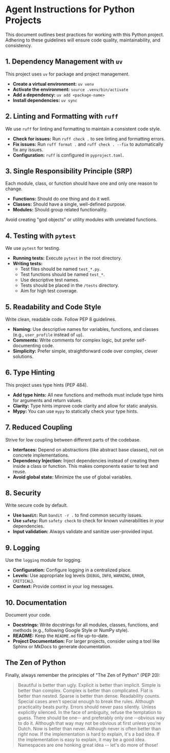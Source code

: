 # Agent Instructions for Python Projects

This document outlines best practices for working with this Python project. Adhering to these guidelines will ensure code quality, maintainability, and consistency.

## 1. Dependency Management with `uv`

This project uses `uv` for package and project management.

- **Create a virtual environment:** `uv venv`
- **Activate the environment:** `source .venv/bin/activate`
- **Add a dependency:** `uv add <package-name>`
- **Install dependencies:** `uv sync`

## 2. Linting and Formatting with `ruff`

We use `ruff` for linting and formatting to maintain a consistent code style.

- **Check for issues:** Run `ruff check .` to see linting and formatting errors.
- **Fix issues:** Run `ruff format .` and `ruff check . --fix` to automatically fix any issues.
- **Configuration:** `ruff` is configured in `pyproject.toml`.

## 3. Single Responsibility Principle (SRP)

Each module, class, or function should have one and only one reason to change.

- **Functions:** Should do one thing and do it well.
- **Classes:** Should have a single, well-defined purpose.
- **Modules:** Should group related functionality.

Avoid creating "god objects" or utility modules with unrelated functions.

## 4. Testing with `pytest`

We use `pytest` for testing.

- **Running tests:** Execute `pytest` in the root directory.
- **Writing tests:**
    - Test files should be named `test_*.py`.
    - Test functions should be named `test_*`.
    - Use descriptive test names.
    - Tests should be placed in the `/tests` directory.
    - Aim for high test coverage.

## 5. Readability and Code Style

Write clean, readable code. Follow PEP 8 guidelines.

- **Naming:** Use descriptive names for variables, functions, and classes (e.g., `user_profile` instead of `up`).
- **Comments:** Write comments for complex logic, but prefer self-documenting code.
- **Simplicity:** Prefer simple, straightforward code over complex, clever solutions.

## 6. Type Hinting

This project uses type hints (PEP 484).

- **Add type hints:** All new functions and methods must include type hints for arguments and return values.
- **Clarity:** Type hints improve code clarity and allow for static analysis.
- **Mypy:** You can use `mypy` to statically check your type hints.

## 7. Reduced Coupling

Strive for low coupling between different parts of the codebase.

- **Interfaces:** Depend on abstractions (like abstract base classes), not on concrete implementations.
- **Dependency Injection:** Inject dependencies instead of creating them inside a class or function. This makes components easier to test and reuse.
- **Avoid global state:** Minimize the use of global variables.

## 8. Security

Write secure code by default.

- **Use `bandit`:** Run `bandit -r .` to find common security issues.
- **Use `safety`:** Run `safety check` to check for known vulnerabilities in your dependencies.
- **Input validation:** Always validate and sanitize user-provided input.

## 9. Logging

Use the `logging` module for logging.

- **Configuration:** Configure logging in a centralized place.
- **Levels:** Use appropriate log levels (`DEBUG`, `INFO`, `WARNING`, `ERROR`, `CRITICAL`).
- **Context:** Provide context in your log messages.

## 10. Documentation

Document your code.

- **Docstrings:** Write docstrings for all modules, classes, functions, and methods (e.g., following Google Style or NumPy style).
- **README:** Keep the `README.md` file up-to-date.
- **Project Documentation:** For larger projects, consider using a tool like Sphinx or MkDocs to generate documentation.

## The Zen of Python

Finally, always remember the principles of "The Zen of Python" (PEP 20):

> Beautiful is better than ugly.
> Explicit is better than implicit.
> Simple is better than complex.
> Complex is better than complicated.
> Flat is better than nested.
> Sparse is better than dense.
> Readability counts.
> Special cases aren't special enough to break the rules.
> Although practicality beats purity.
> Errors should never pass silently.
> Unless explicitly silenced.
> In the face of ambiguity, refuse the temptation to guess.
> There should be one-- and preferably only one --obvious way to do it.
> Although that way may not be obvious at first unless you're Dutch.
> Now is better than never.
> Although never is often better than *right* now.
> If the implementation is hard to explain, it's a bad idea.
> If the implementation is easy to explain, it may be a good idea.
> Namespaces are one honking great idea -- let's do more of those!
